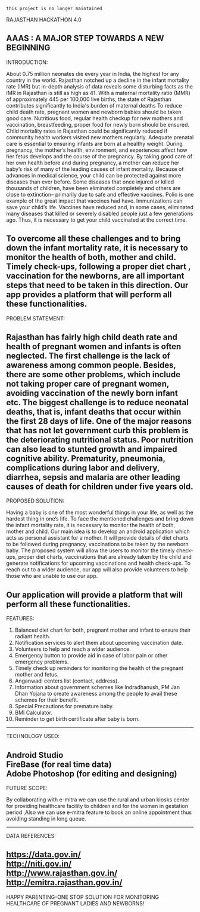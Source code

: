 `this project is no longer maintained`


RAJASTHAN HACKATHON 4.0

AAAS : A MAJOR STEP TOWARDS A NEW BEGINNING
-----------------------------------------------------------------------------------------------------------------------------------------------------------------------

INTRODUCTION:

About 0.75 million neonates die every year in India, the highest for any country in the world. Rajasthan notched up a decline in the infant mortality rate (IMR)  but in-depth analysis of data reveals some disturbing  facts as the IMR in Rajasthan is still as high as 41. 
With a maternal mortality ratio (MMR) of approximately 445 per 100,000 live births, the state of Rajasthan contributes significantly to India's burden of maternal deaths
To reduce child death rate, pregnant women and newborn babies should be taken good care. Nutritious food, regular health checkup for new mothers and vaccination, breastfeeding, proper food for newly born should be ensured.
Child mortality rates in Rajasthan could be significantly reduced if community health workers visited new mothers regularly. Adequate prenatal care is essential to ensuring infants are born at a healthy weight. During pregnancy, the mother’s health, environment, and experiences affect how her fetus develops and the course of the pregnancy. By taking good care of her own health before and during pregnancy, a mother can reduce her baby’s risk of many of the leading causes of infant mortality. 
Because of advances in medical science, your child can be protected against more diseases than ever before. Some diseases that once injured or killed thousands of children, have been eliminated completely and others are close to extinction– primarily due to safe and effective vaccines. Polio is one example of the great impact that vaccines had have. Immunizations can save your child’s life. Vaccines have reduced and, in some cases, eliminated many diseases that killed or severely disabled people just a few generations ago. Thus, it is necessary to get your child vaccinated at the correct time. 

To overcome all these challenges and to bring down the infant mortality rate, it is necessary to monitor the health of both, mother and  child. Timely check-ups, following a proper diet chart , vaccination for the newborns, are all important steps that need to be taken in this direction. Our app provides a platform that will perform all these functionalities.
-----------------------------------------------------------------------------------------------------------------------------------------------------------------------

PROBLEM STATEMENT:

Rajasthan has fairly high child death rate and health of pregnant women and infants is often neglected. The first challenge is the lack of awareness among common people. Besides, there are some other problems, which include not taking proper care of pregnant women, avoiding vaccination of the newly born infant etc. The biggest challenge is to reduce neonatal deaths, that is, infant deaths that occur within the first 28 days of life. One of the major reasons that has not let government curb this problem is the deteriorating nutritional status. Poor nutrition can also lead to stunted growth and impaired cognitive ability. Prematurity, pneumonia, complications during labor and delivery, diarrhea, sepsis and malaria are other leading causes of death for children under five years old. 
-----------------------------------------------------------------------------------------------------------------------------------------------------------------------

PROPOSED SOLUTION:

Having a baby is one of the most wonderful things in your life, as well as the hardest thing in one’s life. To face the mentioned challenges and bring down the infant mortality rate, it is necessary to monitor the health of both, mother and child.
Our main idea is to develop an android application which acts as personal assistant for a mother. It will provide details of diet charts to be followed during pregnancy, vaccinations to be taken by the newborn baby. The proposed system will allow the users to monitor the timely check-ups, proper diet charts, vaccinations that are already taken by the child and generate notifications for upcoming vaccinations and health check-ups. To reach out to a wider audience, our app will also provide volunteers to help those who are unable to use our app. 

Our application will provide a platform that will perform all these functionalities.
-----------------------------------------------------------------------------------------------------------------------------------------------------------------------

FEATURES:

1. Balanced diet chart for both, pregnant mother and infant to ensure their radiant health.
2. Notification services to alert them about upcoming vaccination date.
3. Volunteers to help and reach a wider audience.
4. Emergency button to provide aid in case of labor pain or other emergency problems.
5. Timely check up reminders for monitoring the health of the pregnant mother and fetus.
6. Anganwadi centers list (contact, address).
7. Information about government schemes like Indradhanush, PM Jan Dhan Yojana to create awareness among the people to avail these schemes for their benefit.
8. Special Precautions for premature baby.
9. BMI Calculator.
10. Reminder to get birth certificate after baby is born.
-----------------------------------------------------------------------------------------------------------------------------------------------------------------------

TECHNOLOGY USED:

Android Studio</br>
FireBase (for real time data)</br>
Adobe Photoshop (for editing and designing)</br>
-----------------------------------------------------------------------------------------------------------------------------------------------------------------------

FUTURE SCOPE:

By collaborating with e-mitra we can use the rural and urban kiosks center for providing healthcare facility to children and for the women in gestation period ,Also we can use e-mitra feature to book an online appointment thus avoiding standing in long queue.

-----------------------------------------------------------------------------------------------------------------------------------------------------------------------

DATA REFERENCES:

https://data.gov.in/</br>
http://niti.gov.in/</br>
http://www.rajasthan.gov.in/</br>
http://emitra.rajasthan.gov.in/</br>
-----------------------------------------------------------------------------------------------------------------------------------------------------------------------

HAPPY PARENTING-ONE STOP SOLUTION FOR MONITORING HEALTHCARE OF PREGNANT LADIES AND NEWBORNS!
